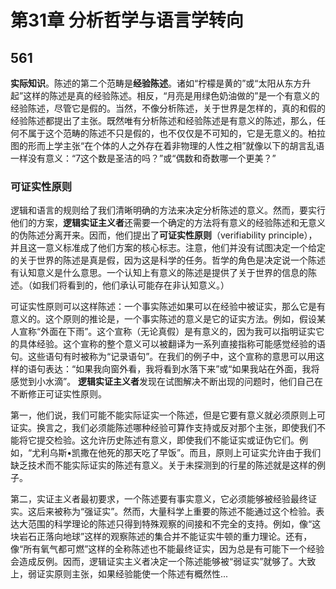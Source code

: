 # 第31章 分析哲学与语言学转向

## 561

**实际知识**。陈述的第二个范畴是**经验陈述**。诸如“柠檬是黄的”或“太阳从东方升起”这样的陈述是真的经验陈述。相反，“月亮是用绿色奶油做的”是一个有意义的经验陈述，尽管它是假的。当然，不像分析陈述，关于世界是怎样的，真的和假的经验陈述都提出了主张。既然唯有分析陈述和经验陈述是有意义的陈述，那么，任何不属于这个范畴的陈述不只是假的，也不仅仅是不可知的，它是无意义的。柏拉图的形而上学主张“在个体的人之外存在着非物理的人性之相”就像以下的胡言乱语一样没有意义：“7这个数是圣洁的吗？”或“偶数和奇数哪一个更美？”

### 可证实性原则

逻辑和语言的规则给了我们清晰明确的方法来决定分析陈述的意义。然而，要实行他们的方案，**逻辑实证主义者**还需要一个确定的方法将有意义的经验陈述和无意义的伪陈述分离开来。因而，他们提出了**可证实性原则**（verifiability principle），并且这一意义标准成了他们方案的核心标志。注意，他们并没有试图决定一个给定的关于世界的陈述是真是假，因为这是科学的任务。哲学的角色是决定说一个陈述有认知意义是什么意思。一个认知上有意义的陈述是提供了关于世界的信息的陈述。（如我们将看到的，他们承认可能存在非认知意义。）

可证实性原则可以这样陈述：一个事实陈述如果可以在经验中被证实，那么它是有意义的。这个原则的推论是，一个事实陈述的意义是它的证实方法。例如，假设某人宣称“外面在下雨”。这个宣称（无论真假）是有意义的，因为我可以指明证实它的具体经验。这个宣称的整个意义可以被翻译为一系列直接指称可能感觉经验的语句。这些语句有时被称为“记录语句”。在我们的例子中，这个宣称的意思可以用这样的语句表达：“如果我向窗外看，我将看到水落下来”或“如果我站在外面，我将感觉到小水滴”。 **逻辑实证主义者**发现在试图解决不断出现的问题时，他们自己在不断修正可证实性原则。

第一，他们说，我们可能不能实际证实一个陈述，但是它要有意义就必须原则上可证实。换言之，我们必须能陈述哪种经验可算作支持或反对那个主张，即使我们不能将它提交检验。这允许历史陈述有意义，即使我们不能证实或证伪它们。例如，“尤利乌斯•凯撒在他死的那天吃了早饭”。而且，原则上可证实允许由于我们缺乏技术而不能实际证实的陈述有意义。关于未探测到的行星的陈述就是这样的例子。

第二，实证主义者最初要求，一个陈述要有事实意义，它必须能够被经验最终证实。这后来被称为“强证实”。然而，大量科学上重要的陈述不能通过这个检验。表达大范围的科学理论的陈述只得到特殊观察的间接和不完全的支持。例如，像“这块岩石正落向地球”这样的观察陈述的集合并不能证实牛顿的重力理论。还有，像“所有氧气都可燃”这样的全称陈述也不能最终证实，因为总是有可能下一个经验会造成反例。因而，逻辑证实主义者决定一个陈述能够被“弱证实”就够了。大致上，弱证实原则主张，如果经验能使一个陈述有概然性...